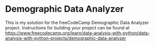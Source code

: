 # Demographic Data Analyzer

This is my solution for the freeCodeCamp Demographic Data Analyzer project. Instructions for building your project can be found at https://www.freecodecamp.org/learn/data-analysis-with-python/data-analysis-with-python-projects/demographic-data-analyzer
